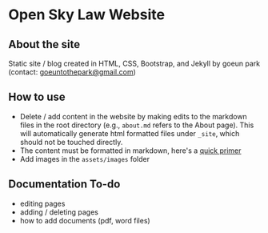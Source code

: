 # Open Sky Law Website 

## About the site 
Static site / blog created in HTML, CSS, Bootstrap, and Jekyll by goeun park (contact: goeuntothepark@gmail.com)

## How to use 
- Delete / add content in the website by making edits to the markdown files in the root directory (e.g., `about.md` refers to the About page). This will automatically generate html formatted files under `_site`, which should not be touched directly.
- The content must be formatted in markdown, here's a [quick primer](https://guides.github.com/features/mastering-markdown/)
- Add images in the `assets/images` folder 

## Documentation To-do 
- editing pages
- adding / deleting pages
- how to add documents (pdf, word files) 

